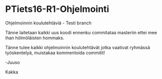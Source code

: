# PTiets16-R1-Ohjelmointi
Ohjelmoinnin koulutehtäviä - Testi branch

Tänne laitetaan kaikki uus koodi ennenku commitataa masteriin ettei mee ihan hölmöläisten hommaks.


Tänne tulee kaikki ohjelmoinnin koulutehtävät jotka vaativat ryhmässä työskentelyä, muistakaa kommentoida commitit!

-Juuso
















































































































































































































































Kakka
